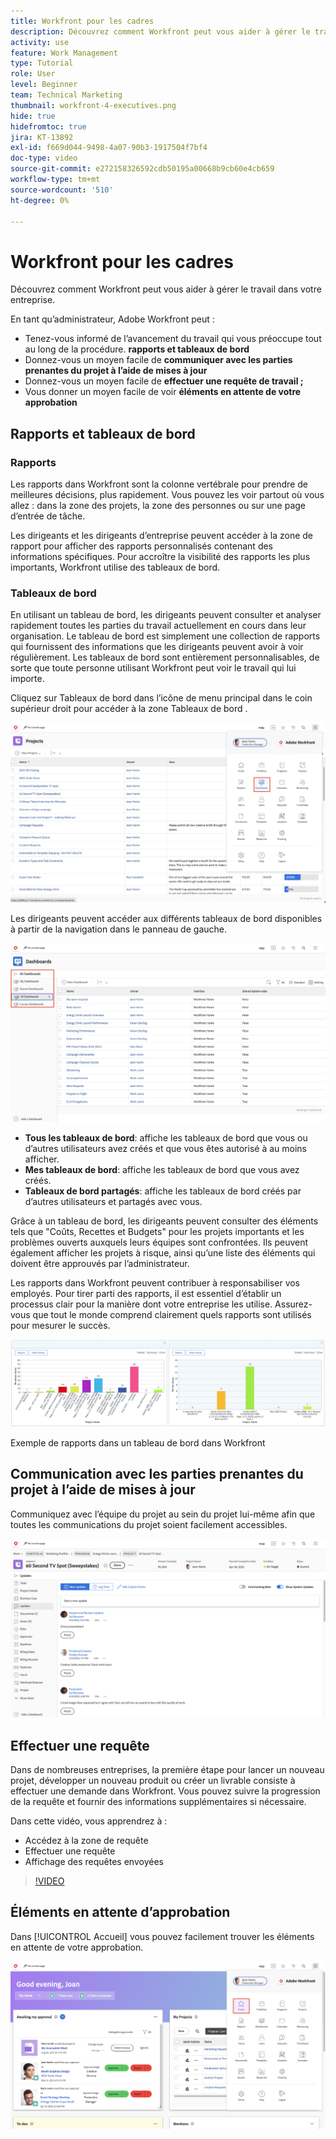 ```yaml
---
title: Workfront pour les cadres
description: Découvrez comment Workfront peut vous aider à gérer le travail dans votre entreprise.
activity: use
feature: Work Management
type: Tutorial
role: User
level: Beginner
team: Technical Marketing
thumbnail: workfront-4-executives.png
hide: true
hidefromtoc: true
jira: KT-13892
exl-id: f669d044-9498-4a07-90b3-1917504f7bf4
doc-type: video
source-git-commit: e272158326592cdb50195a00668b9cb60e4cb659
workflow-type: tm+mt
source-wordcount: '510'
ht-degree: 0%

---
```


# Workfront pour les cadres

Découvrez comment Workfront peut vous aider à gérer le travail dans votre entreprise.

En tant qu’administrateur, Adobe Workfront peut :

* Tenez-vous informé de l’avancement du travail qui vous préoccupe tout au long de la procédure. **rapports et tableaux de bord**
* Donnez-vous un moyen facile de **communiquer avec les parties prenantes du projet à l’aide de mises à jour**
* Donnez-vous un moyen facile de **effectuer une requête de travail ;**
* Vous donner un moyen facile de voir **éléments en attente de votre approbation**

## Rapports et tableaux de bord

### Rapports

Les rapports dans Workfront sont la colonne vertébrale pour prendre de meilleures décisions, plus rapidement. Vous pouvez les voir partout où vous allez : dans la zone des projets, la zone des personnes ou sur une page d’entrée de tâche.

Les dirigeants et les dirigeants d’entreprise peuvent accéder à la zone de rapport pour afficher des rapports personnalisés contenant des informations spécifiques. Pour accroître la visibilité des rapports les plus importants, Workfront utilise des tableaux de bord.

### Tableaux de bord

En utilisant un tableau de bord, les dirigeants peuvent consulter et analyser rapidement toutes les parties du travail actuellement en cours dans leur organisation. Le tableau de bord est simplement une collection de rapports qui fournissent des informations que les dirigeants peuvent avoir à voir régulièrement. Les tableaux de bord sont entièrement personnalisables, de sorte que toute personne utilisant Workfront peut voir le travail qui lui importe.

Cliquez sur Tableaux de bord dans l’icône de menu principal dans le coin supérieur droit pour accéder à la zone Tableaux de bord .

![Image de l’option Tableaux de bord dans le menu principal](assets/workfront-4-executives-1.png)

Les dirigeants peuvent accéder aux différents tableaux de bord disponibles à partir de la navigation dans le panneau de gauche.

![Image de la page Tableaux de bord](assets/workfront-4-executives-2.png)

* **Tous les tableaux de bord**: affiche les tableaux de bord que vous ou d’autres utilisateurs avez créés et que vous êtes autorisé à au moins afficher.
* **Mes tableaux de bord**: affiche les tableaux de bord que vous avez créés.
* **Tableaux de bord partagés**: affiche les tableaux de bord créés par d’autres utilisateurs et partagés avec vous.

Grâce à un tableau de bord, les dirigeants peuvent consulter des éléments tels que &quot;Coûts, Recettes et Budgets&quot; pour les projets importants et les problèmes ouverts auxquels leurs équipes sont confrontées. Ils peuvent également afficher les projets à risque, ainsi qu’une liste des éléments qui doivent être approuvés par l’administrateur.

Les rapports dans Workfront peuvent contribuer à responsabiliser vos employés. Pour tirer parti des rapports, il est essentiel d’établir un processus clair pour la manière dont votre entreprise les utilise. Assurez-vous que tout le monde comprend clairement quels rapports sont utilisés pour mesurer le succès.

![Exemple de rapports dans un tableau de bord dans Workfront ](assets/workfront-4-executives-3.png)

Exemple de rapports dans un tableau de bord dans Workfront

## Communication avec les parties prenantes du projet à l’aide de mises à jour

Communiquez avec l’équipe du projet au sein du projet lui-même afin que toutes les communications du projet soient facilement accessibles.

![Image de la page Mises à jour](assets/workfront-4-executives-4.png)


## Effectuer une requête

Dans de nombreuses entreprises, la première étape pour lancer un nouveau projet, développer un nouveau produit ou créer un livrable consiste à effectuer une demande dans Workfront. Vous pouvez suivre la progression de la requête et fournir des informations supplémentaires si nécessaire.

Dans cette vidéo, vous apprendrez à :

* Accédez à la zone de requête
* Effectuer une requête
* Affichage des requêtes envoyées

>[!VIDEO](https://video.tv.adobe.com/v/336092/?quality=12&learn=on)

## Éléments en attente d’approbation

Dans [!UICONTROL Accueil] vous pouvez facilement trouver les éléments en attente de votre approbation.

![Image de la page d’accueil](assets/workfront-4-executives-5.png)

